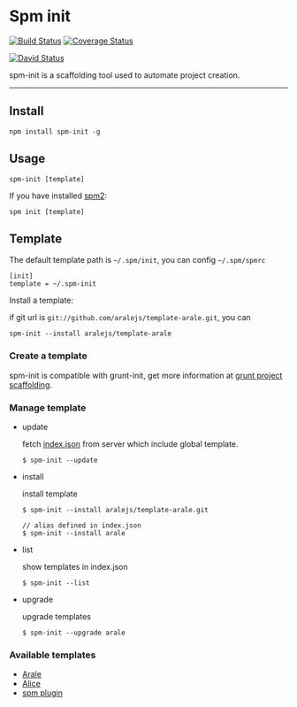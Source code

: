 # Spm init 

[![Build Status](https://travis-ci.org/spmjs/spm-init.png?branch=master)](https://travis-ci.org/spmjs/spm-init) [![Coverage Status](https://coveralls.io/repos/spmjs/spm-init/badge.png?branch=master)](https://coveralls.io/r/spmjs/spm-init)

[![David Status](https://david-dm.org/spmjs/spm-init.png)](https://david-dm.org/spmjs/spm-init)

spm-init is a scaffolding tool used to automate project creation.

---

## Install

```
npm install spm-init -g
```

## Usage

```
spm-init [template]
```

If you have installed [spm2](https://github.com/spmjs/spm2):

```
spm init [template]
```

## Template

The default template path is `~/.spm/init`, you can config `~/.spm/spmrc`

```
[init]
template = ~/.spm-init
```

Install a template:

if git url is `git://github.com/aralejs/template-arale.git`, you can

```
spm-init --install aralejs/template-arale
```

### Create a template

spm-init is compatible with grunt-init, get more information at [grunt project scaffolding](http://gruntjs.com/project-scaffolding).

### Manage template

- update

  fetch [index.json](https://raw.github.com/spmjs/spm-init/master/index.json) from server which include global template.
  
  ```
  $ spm-init --update
  ```

- install

  install template 

  ```
  $ spm-init --install aralejs/template-arale.git

  // alias defined in index.json
  $ spm-init --install arale
  ```

- list

  show templates in index.json
  
  ```
  $ spm-init --list
  ```

- upgrade

  upgrade templates

  ```
  $ spm-init --upgrade arale
  ```

### Available templates

- [Arale](https://github.com/aralejs/template-arale)
- [Alice](https://github.com/aralejs/template-alice/tree/spm2)
- [spm plugin](https://github.com/spmjs/template-spmplugin)

